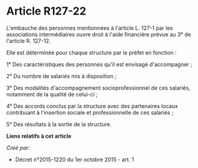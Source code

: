 # Article R127-22

L'embauche des personnes mentionnées à l'article L. 127-1 par les associations intermédiaires ouvre droit à l'aide financière
prévue au 3° de l'article R. 127-12. 

Elle est déterminée pour chaque structure par le préfet en fonction : 

1° Des caractéristiques des personnes qu'il est envisagé d'accompagner ; 

2° Du nombre de salariés mis à disposition ; 

3° Des modalités d'accompagnement socioprofessionnel de ces salariés, notamment de la qualité de celui-ci ; 

4° Des accords conclus par la structure avec des partenaires locaux contribuant à l'insertion sociale et professionnelle de
ces salariés ; 

5° Des résultats à la sortie de la structure.

**Liens relatifs à cet article**

_Créé par_:

  - Décret n°2015-1220 du 1er octobre 2015 - art. 1
